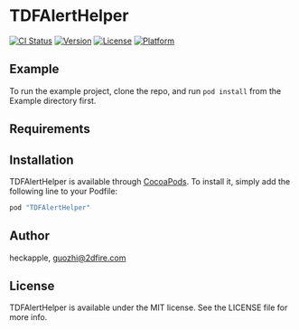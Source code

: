 # TDFAlertHelper

[![CI Status](http://img.shields.io/travis/heckapple/TDFAlertHelper.svg?style=flat)](https://travis-ci.org/heckapple/TDFAlertHelper)
[![Version](https://img.shields.io/cocoapods/v/TDFAlertHelper.svg?style=flat)](http://cocoapods.org/pods/TDFAlertHelper)
[![License](https://img.shields.io/cocoapods/l/TDFAlertHelper.svg?style=flat)](http://cocoapods.org/pods/TDFAlertHelper)
[![Platform](https://img.shields.io/cocoapods/p/TDFAlertHelper.svg?style=flat)](http://cocoapods.org/pods/TDFAlertHelper)

## Example

To run the example project, clone the repo, and run `pod install` from the Example directory first.

## Requirements

## Installation

TDFAlertHelper is available through [CocoaPods](http://cocoapods.org). To install
it, simply add the following line to your Podfile:

```ruby
pod "TDFAlertHelper"
```

## Author

heckapple, guozhi@2dfire.com

## License

TDFAlertHelper is available under the MIT license. See the LICENSE file for more info.
